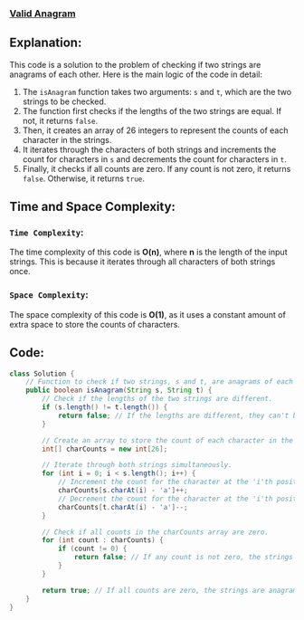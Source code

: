 ### [Valid Anagram](https://leetcode.com/problems/valid-anagram/description/)

## Explanation:
This code is a solution to the problem of checking if two strings are anagrams of each other. Here is the main logic of the code in detail:

1. The `isAnagram` function takes two arguments: `s` and `t`, which are the two strings to be checked.
2. The function first checks if the lengths of the two strings are equal. If not, it returns `false`.
3. Then, it creates an array of 26 integers to represent the counts of each character in the strings.
4. It iterates through the characters of both strings and increments the count for characters in `s` and decrements the count for characters in `t`.
5. Finally, it checks if all counts are zero. If any count is not zero, it returns `false`. Otherwise, it returns `true`.

## Time and Space Complexity:
### `Time Complexity`:
The time complexity of this code is **O(n)**, where **n** is the length of the input strings. This is because it iterates through all characters of both strings once.

### `Space Complexity`:
The space complexity of this code is **O(1)**, as it uses a constant amount of extra space to store the counts of characters.

## Code:
```java
class Solution {
    // Function to check if two strings, s and t, are anagrams of each other.
    public boolean isAnagram(String s, String t) {
        // Check if the lengths of the two strings are different.
        if (s.length() != t.length()) {
            return false; // If the lengths are different, they can't be anagrams.
        }

        // Create an array to store the count of each character in the English alphabet (lowercase).
        int[] charCounts = new int[26];

        // Iterate through both strings simultaneously.
        for (int i = 0; i < s.length(); i++) {
            // Increment the count for the character at the 'i'th position in string 's'.
            charCounts[s.charAt(i) - 'a']++;
            // Decrement the count for the character at the 'i'th position in string 't'.
            charCounts[t.charAt(i) - 'a']--;
        }

        // Check if all counts in the charCounts array are zero.
        for (int count : charCounts) {
            if (count != 0) {
                return false; // If any count is not zero, the strings are not anagrams.
            }
        }

        return true; // If all counts are zero, the strings are anagrams of each other.
    }
}

```
